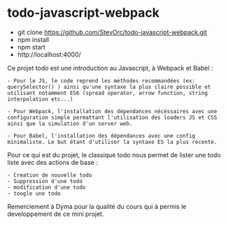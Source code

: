 # todo-javascript-webpack

- git clone https://github.com/StevOrc/todo-javascript-webpack.git
- npm install
- npm start
- http://localhost:4000/

Ce projet todo est une introduction au Javascript, à Webpack et Babel :

    - Pour le JS, le code reprend les méthodes recommandées (ex: querySelector() ) ainsi qu'une syntaxe la plus claire possible et
    utilisant notamment ES6 (spread operator, arrow function, string interpolation etc...)
    
    - Pour Webpack, l'installation des dépendances nécéssaires avec une configuration simple permattant l'utilisation des loaders JS et CSS ainsi que la simulation d'un server web.
    
    - Pour Babel, l'installation des dépendances avec une config minimaliste. Le but étant d'utiliser la syntaxe ES la plus récente.
    
Pour ce qui est du projet, le classique todo nous permet de lister une todo liste avec des actions de base :
 
    - Creation de nouvelle todo
    - Suppression d'une todo
    - modification d'une todo
    - toogle une todo
    
Remerciement à Dyma pour la qualité du cours qui à permis le developpement de ce mini projet.

